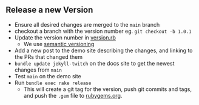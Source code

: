 ## Release a new Version
- Ensure all desired changes are merged to the `main` branch
- checkout a branch with the version number eg. `git checkout -b 1.0.1`
- Update the version number in [version.rb](lib/jekyll-twitch/version.rb)
   - We use [semantic versioning](https://semver.org/)
- Add a new post to the demo site describing the changes, and linking to the PRs that changed them
- `bundle update jekyll-twitch` on the docs site to get the newest changes from `main`
- Test `main` on the demo site
- Run `bundle exec rake release`
   - This will create a git tag for the version, push git commits and tags, and push the `.gem` file to [rubygems.org](https://rubygems.org).
